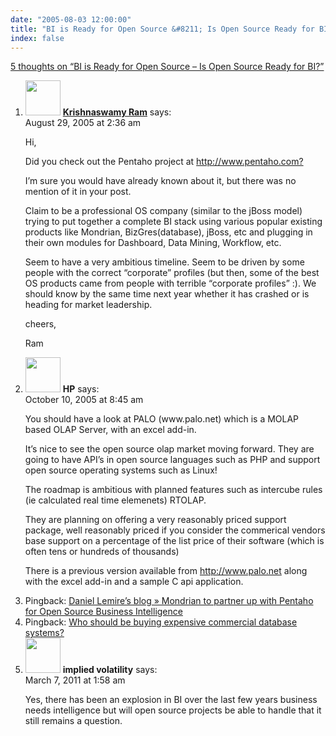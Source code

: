 ```yaml
---
date: "2005-08-03 12:00:00"
title: "BI is Ready for Open Source &#8211; Is Open Source Ready for BI?"
index: false
---
```


[5 thoughts on &ldquo;BI is Ready for Open Source &#8211; Is Open Source Ready for BI?&rdquo;](/lemire/blog/2005/08-03-bi-is-ready-for-open-source-is-open-source-ready-for-bi)

<ol class="comment-list">
<li id="comment-2442" class="comment even thread-even depth-1">
<div class="comment-author vcard">
<img alt src="https://secure.gravatar.com/avatar/b69a0de2eb3b7584c82df452c0461761?s=56&#038;d=mm&#038;r=g" srcset="https://secure.gravatar.com/avatar/b69a0de2eb3b7584c82df452c0461761?s=112&#038;d=mm&#038;r=g 2x" class="avatar avatar-56 photo" height="56" width="56" decoding="async" /> <b class="fn"><a href="http://www.marlabs.com" class="url" rel="ugc external nofollow">Krishnaswamy Ram</a></b> <span class="says">says:</span> </div>
<div class="comment-metadata"><time datetime="2005-08-29T02:36:30+00:00">August 29, 2005 at 2:36 am</time></a> </div>
<div class="comment-content">
<p>Hi,</p>
<p>Did you check out the Pentaho project at <a href="http://www.pentaho.com?" rel="nofollow ugc">http://www.pentaho.com?</a></p>
<p>I&rsquo;m sure you would have already known about it, but there was no mention of it in your post.</p>
<p>Claim to be a professional OS company (similar to the jBoss model) trying to put together a complete BI stack using various popular existing products like Mondrian, BizGres(database), jBoss, etc and plugging in their own modules for Dashboard, Data Mining, Workflow, etc.</p>
<p>Seem to have a very ambitious timeline. Seem to be driven by some people with the correct &ldquo;corporate&rdquo; profiles (but then, some of the best OS products came from people with terrible &ldquo;corporate profiles&rdquo; :). We should know by the same time next year whether it has crashed or is heading for market leadership.</p>
<p>cheers,</p>
<p>Ram</p>
</div>
</li>
<li id="comment-3143" class="comment odd alt thread-odd thread-alt depth-1">
<div class="comment-author vcard">
<img alt src="https://secure.gravatar.com/avatar/?s=56&#038;d=mm&#038;r=g" srcset="https://secure.gravatar.com/avatar/?s=112&#038;d=mm&#038;r=g 2x" class="avatar avatar-56 photo avatar-default" height="56" width="56" decoding="async" /> <b class="fn">HP</b> <span class="says">says:</span> </div>
<div class="comment-metadata"><time datetime="2005-10-10T08:45:49+00:00">October 10, 2005 at 8:45 am</time></a> </div>
<div class="comment-content">
<p>You should have a look at PALO (www.palo.net) which is a MOLAP based OLAP Server, with an excel add-in.</p>
<p>It&rsquo;s nice to see the open source olap market moving forward. They are going to have API&rsquo;s in open source languages such as PHP and support open source operating systems such as Linux!</p>
<p>The roadmap is ambitious with planned features such as intercube rules (ie calculated real time elemenets) RTOLAP.</p>
<p>They are planning on offering a very reasonably priced support package, well reasonably priced if you consider the commerical vendors base support on a percentage of the list price of their software (which is often tens or hundreds of thousands)</p>
<p>There is a previous version available from <a href="http://www.palo.net" rel="nofollow ugc">http://www.palo.net</a> along with the excel add-in and a sample C api application.</p>
</div>
</li>
<li id="comment-3300" class="pingback even thread-even depth-1">
<div class="comment-body">
Pingback: <a href="https://lemire.me/blog/2005/11/17/mondrian-to-partner-up-with-pentaho-for-open-source-business-intelligence/" class="url" rel="ugc">Daniel Lemire&rsquo;s blog &raquo; Mondrian to partner up with Pentaho for Open Source Business Intelligence</a> </div>
</li>
<li id="comment-49693" class="pingback odd alt thread-odd thread-alt depth-1">
<div class="comment-body">
Pingback: <a href="https://lemire.me/blog/2008/01/22/who-should-be-buying-expensive-commercial-database-systems/" class="url" rel="ugc">Who should be buying expensive commercial database systems?</a> </div>
</li>
<li id="comment-54242" class="comment even thread-even depth-1">
<div class="comment-author vcard">
<img alt src="https://secure.gravatar.com/avatar/?s=56&#038;d=mm&#038;r=g" srcset="https://secure.gravatar.com/avatar/?s=112&#038;d=mm&#038;r=g 2x" class="avatar avatar-56 photo avatar-default" height="56" width="56" loading="lazy" decoding="async" /> <b class="fn">implied volatility</b> <span class="says">says:</span> </div>
<div class="comment-metadata"><time datetime="2011-03-07T01:58:58+00:00">March 7, 2011 at 1:58 am</time></a> </div>
<div class="comment-content">
<p>Yes, there has been an explosion in BI over the last few years business needs intelligence but will open source projects be able to handle that it still remains a question.</p>
</div>
</li>
</ol>
